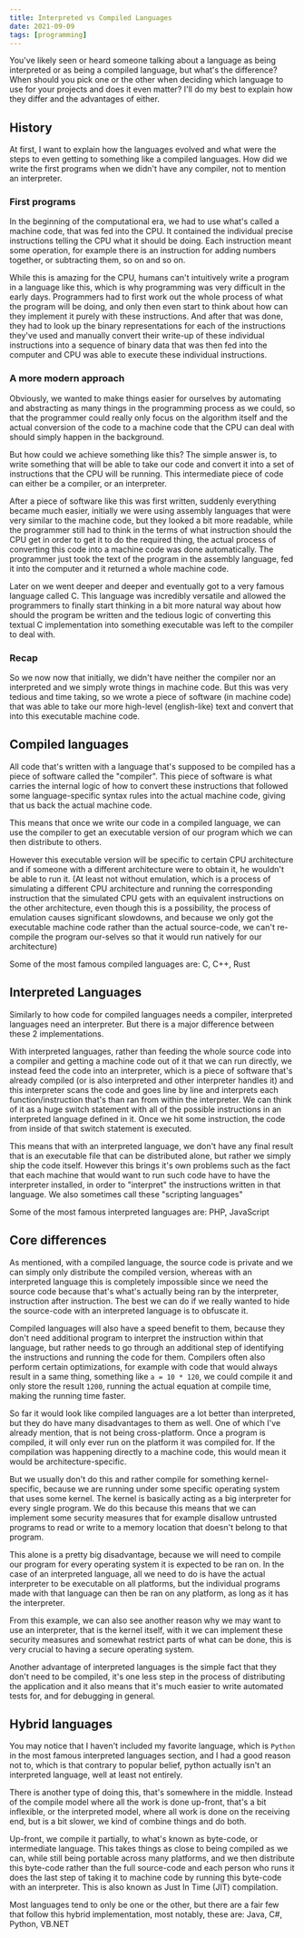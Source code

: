```yaml
---
title: Interpreted vs Compiled Languages
date: 2021-09-09
tags: [programming]
---
```


You've likely seen or heard someone talking about a language as being interpreted or as being a compiled language, but
what's the difference? When should you pick one or the other when deciding which language to use for your projects and
does it even matter? I'll do my best to explain how they differ and the advantages of either.

## History

At first, I want to explain how the languages evolved and what were the steps to even getting to something like a
compiled languages. How did we write the first programs when we didn't have any compiler, not to mention an
interpreter.

### First programs

In the beginning of the computational era, we had to use what's called a machine code, that was fed into the CPU. It
contained the individual precise instructions telling the CPU what it should be doing. Each instruction meant some
operation, for example there is an instruction for adding numbers together, or subtracting them, so on and so on.

While this is amazing for the CPU, humans can't intuitively write a program in a language like this, which is why
programming was very difficult in the early days. Programmers had to first work out the whole process of what the
program will be doing, and only then even start to think about how can they implement it purely with these
instructions. And after that was done, they had to look up the binary representations for each of the instructions
they've used and manually convert their write-up of these individual instructions into a sequence of binary data that
was then fed into the computer and CPU was able to execute these individual instructions.

### A more modern approach

Obviously, we wanted to make things easier for ourselves by automating and abstracting as many things in the
programming process as we could, so that the programmer could really only focus on the algorithm itself and the actual
conversion of the code to a machine code that the CPU can deal with should simply happen in the background.

But how could we achieve something like this? The simple answer is, to write something that will be able to take our
code and convert it into a set of instructions that the CPU will be running. This intermediate piece of code can either
be a compiler, or an interpreter.

After a piece of software like this was first written, suddenly everything became much easier, initially we were using
assembly languages that were very similar to the machine code, but they looked a bit more readable, while the
programmer still had to think in the terms of what instruction should the CPU get in order to get it to do the required
thing, the actual process of converting this code into a machine code was done automatically. The programmer just took
the text of the program in the assembly language, fed it into the computer and it returned a whole machine code.

Later on we went deeper and deeper and eventually got to a very famous language called C. This language was incredibly
versatile and allowed the programmers to finally start thinking in a bit more natural way about how should the program
be written and the tedious logic of converting this textual C implementation into something executable was left to the
compiler to deal with.

### Recap

So we now now that initially, we didn't have neither the compiler nor an interpreted and we simply wrote things in
machine code. But this was very tedious and time taking, so we wrote a piece of software (in machine code) that was
able to take our more high-level (english-like) text and convert that into this executable machine code.

## Compiled languages

All code that's written with a language that's supposed to be compiled has a piece of software called the "compiler".
This piece of software is what carries the internal logic of how to convert these instructions that followed some
language-specific syntax rules into the actual machine code, giving that us back the actual machine code.

This means that once we write our code in a compiled language, we can use the compiler to get an executable version of
our program which we can then distribute to others.

However this executable version will be specific to certain CPU architecture and if someone with a different
architecture were to obtain it, he wouldn't be able to run it. (At least not without emulation, which is a process of
simulating a different CPU architecture and running the corresponding instruction that the simulated CPU gets with an
equivalent instructions on the other architecture, even though this is a possibility, the process of emulation causes
significant slowdowns, and because we only got the executable machine code rather than the actual source-code, we can't
re-compile the program our-selves so that it would run natively for our architecture)

Some of the most famous compiled languages are: C, C++, Rust

## Interpreted Languages

Similarly to how code for compiled languages needs a compiler, interpreted languages need an interpreter. But there is
a major difference between these 2 implementations.

With interpreted languages, rather than feeding the whole source code into a compiler and getting a machine code out of
it that we can run directly, we instead feed the code into an interpreter, which is a piece of software that's already
compiled (or is also interpreted and other interpreter handles it) and this interpreter scans the code and goes line by
line and interprets each function/instruction that's than ran from within the interpreter. We can think of it as a huge
switch statement with all of the possible instructions in an interpreted language defined in it. Once we hit some
instruction, the code from inside of that switch statement is executed.

This means that with an interpreted language, we don't have any final result that is an executable file that can be
distributed alone, but rather we simply ship the code itself. However this brings it's own problems such as the fact
that each machine that would want to run such code have to have the interpreter installed, in order to "interpret" the
instructions written in that language. We also sometimes call these "scripting languages"

Some of the most famous interpreted languages are: PHP, JavaScript

## Core differences

As mentioned, with a compiled language, the source code is private and we can simply only distribute the compiled
version, whereas with an interpreted language this is completely impossible since we need the source code because
that's what's actually being ran by the interpreter, instruction after instruction. The best we can do if we really
wanted to hide the source-code with an interpreted language is to obfuscate it.

Compiled languages will also have a speed benefit to them, because they don't need additional program to interpret the
instruction within that language, but rather needs to go through an additional step of identifying the instructions and
running the code for them. Compilers often also perform certain optimizations, for example with code that would always
result in a same thing, something like `a = 10 * 120`, we could compile it and only store the result `1200`, running
the actual equation at compile time, making the running time faster.

So far it would look like compiled languages are a lot better than interpreted, but they do have many disadvantages to
them as well. One of which I've already mention, that is not being cross-platform. Once a program is compiled, it will
only ever run on the platform it was compiled for. If the compilation was happening directly to a machine code, this
would mean it would be architecture-specific.

But we usually don't do this and rather compile for something kernel-specific, because we are running under some
specific operating system that uses some kernel. The kernel is basically acting as a big interpreter for every single
program. We do this because this means that we can implement some security measures that for example disallow untrusted
programs to read or write to a memory location that doesn't belong to that program.

This alone is a pretty big disadvantage, because we will need to compile our program for every operating system it is
expected to be ran on. In the case of an interpreted language, all we need to do is have the actual interpreter to be
executable on all platforms, but the individual programs made with that language can then be ran on any platform, as
long as it has the interpreter.

From this example, we can also see another reason why we may want to use an interpreter, that is the kernel itself,
with it we can implement these security measures and somewhat restrict parts of what can be done, this is very crucial
to having a secure operating system.

Another advantage of interpreted languages is the simple fact that they don't need to be compiled, it's one less step
in the process of distributing the application and it also means that it's much easier to write automated tests for,
and for debugging in general.

## Hybrid languages

You may notice that I haven't included my favorite language, which is `Python` in the most famous interpreted
languages section, and I had a good reason not to, which is that contrary to popular belief, python actually isn't an
interpreted language, well at least not entirely.

There is another type of doing this, that's somewhere in the middle. Instead of the compile model where all the work is
done up-front, that's a bit inflexible, or the interpreted model, where all work is done on the receiving end, but is a
bit slower, we kind of combine things and do both.

Up-front, we compile it partially, to what's known as byte-code, or intermediate language. This takes things as close
to being compiled as we can, while still being portable across many platforms, and we then distribute this byte-code
rather than the full source-code and each person who runs it does the last step of taking it to machine code by running
this byte-code with an interpreter. This is also known as Just In Time (JIT) compilation.

Most languages tend to only be one or the other, but there are a fair few that follow this hybrid implementation, most
notably, these are: Java, C#, Python, VB.NET
